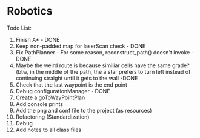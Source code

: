 # Robotics
Todo List:
  1. Finish A* - DONE
  2. Keep non-padded map for laserScan check - DONE
  3. Fix PathPlanner - For some reason, reconstruct_path() doesn't invoke - DONE
  4. Maybe the weird route is because similiar cells have the same grade? 
     (btw, in the middle of the path, the a star prefers to turn left instead of continuing straight until it gets to the wall       -DONE
  5. Check that the last waypoint is the end point
  6. Debug configurationManager - DONE
  7. Create a goToWayPointPlan
  8. Add console prints
  9. Add the png and conf file to the project (as resources)
  10. Refactoring (Standardization)
  11. Debug
  12. Add notes to all class files
